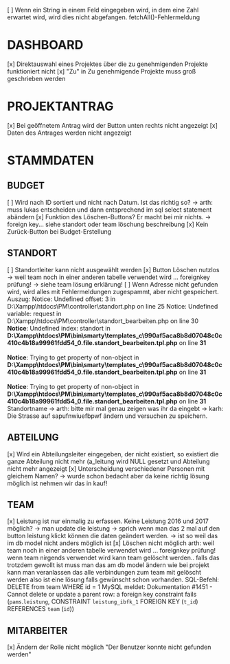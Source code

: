 [ ] Wenn ein String in einem Feld eingegeben wird, in dem eine Zahl erwartet wird, wird dies nicht abgefangen. fetchAll()-Fehlermeldung

# DASHBOARD
[x] Direktauswahl eines Projektes über die zu genehmigenden Projekte funktioniert nicht
[x] "Zu" in Zu genehmigende Projekte muss groß geschrieben werden 


# PROJEKTANTRAG
[x] Bei geöffnetem Antrag wird der Button unten rechts nicht angezeigt
[x] Daten des Antrages werden nicht angezeigt

# STAMMDATEN

## BUDGET
[ ] Wird nach ID sortiert und nicht nach Datum. Ist das richtig so?
    -> arth: muss lukas entscheiden und dann entsprechend im sql select statement abändern
[x] Funktion des Löschen-Buttons? Er macht bei mir nichts.
    -> foreign key... siehe standort oder team löschung beschreibung
[x] Kein Zurück-Button bei Budget-Erstellung

## STANDORT
[ ] Standortleiter kann nicht ausgewählt werden
[x] Button Löschen nutzlos
    -> weil team noch in einer anderen tabelle verwendet wird ... foreignkey prüfung!
    -> siehe team lösung erklärung!
[ ] Wenn Adresse nicht gefunden wird, wird alles mit Fehlermeldungen zugespammt, aber nicht gespeichert.
    Auszug:
            Notice: Undefined offset: 3 in D:\Xampp\htdocs\PM\controller\standort.php on line 25
            Notice: Undefined variable: request in D:\Xampp\htdocs\PM\controller\standort_bearbeiten.php on line 30
            <br /><b>Notice</b>:  Undefined index: standort in <b>D:\Xampp\htdocs\PM\bin\smarty\templates_c\990af5aca8b8d07048c0c410c4b18a99961fdd54_0.file.standort_bearbeiten.tpl.php</b> on line <b>31</b><br /><br /><b>Notice</b>:  Trying to get property of non-object in <b>D:\Xampp\htdocs\PM\bin\smarty\templates_c\990af5aca8b8d07048c0c410c4b18a99961fdd54_0.file.standort_bearbeiten.tpl.php</b> on line <b>31</b><br /><br /><b>Notice</b>:  Trying to get property of non-object in <b>D:\Xampp\htdocs\PM\bin\smarty\templates_c\990af5aca8b8d07048c0c410c4b18a99961fdd54_0.file.standort_bearbeiten.tpl.php</b> on line <b>31</b><br />
            Standortname
    -> arth: bitte mir mal genau zeigen was ihr da eingebt
    -> karh: Die Strasse auf sapufnwiuefbpwf ändern und versuchen zu speichern.


## ABTEILUNG
[x] Wird ein Abteilungsleiter eingegeben, der nicht existiert, so existiert die ganze Abteilung nicht mehr (a_leitung wird NULL gesetzt und Abteilung nicht mehr angezeigt
[x] Unterscheidung verschiedener Personen mit gleichem Namen?
    -> wurde schon bedacht aber da keine richtig lösung möglich ist nehmen wir das in kauf!

## TEAM
[x] Leistung ist nur einmalig zu erfassen. Keine Leistung 2016 und 2017 möglich?
    -> man update die leistung
    -> sprich wenn man das 2 mal auf den button leistung klickt können die daten geändert werden.
    -> ist so weil das im db model nicht anders möglich ist
[x] Löschen nicht möglich 
    arth: weil team noch in einer anderen tabelle verwendet wird ... foreignkey prüfung!
          wenn team nirgends verwendet wird kann team gelöscht werden..
          falls das trotzdem gewollt ist muss man das am db model ändern wie bei projekt kann man veranlassen das alle verbindungen zum team mit gelöscht werden
          also ist eine lösung falls gewünscht schon vorhanden.
    SQL-Befehl:
    DELETE from team WHERE id = 1
    MySQL meldet: Dokumentation
    #1451 - Cannot delete or update a parent row: a foreign key constraint fails (`pams`.`leistung`, CONSTRAINT `leistung_ibfk_1` FOREIGN KEY (`t_id`) REFERENCES `team` (`id`))


## MITARBEITER
[x] Ändern der Rolle nicht möglich "Der Benutzer konnte nicht gefunden werden"